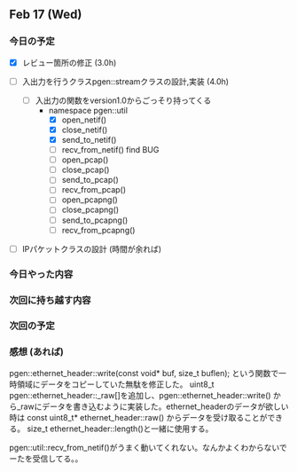 

## Feb 17 (Wed)

### 今日の予定

 - [x] レビュー箇所の修正  (3.0h)
 - [ ] 入出力を行うクラスpgen::streamクラスの設計,実装 (4.0h)
	 - [ ] 入出力の関数をversion1.0からごっそり持ってくる
	 	 - namespace pgen::util 
			 - [x] open_netif()
			 - [x] close_netif()
			 - [x] send_to_netif()
			 - [ ] recv_from_netif() find BUG
			 - [ ] open_pcap()
			 - [ ] close_pcap()
			 - [ ] send_to_pcap()
			 - [ ] recv_from_pcap() 
			 - [ ] open_pcapng()
			 - [ ] close_pcapng()
			 - [ ] send_to_pcapng()
			 - [ ] recv_from_pcapng()
 - [ ] IPパケットクラスの設計  (時間が余れば)


### 今日やった内容



### 次回に持ち越す内容
### 次回の予定

### 感想 (あれば)

pgen::ethernet_header::write(const void* buf, size_t buflen);
という関数で一時領域にデータをコピーしていた無駄を修正した。
uint8_t pgen::ethernet_header::_raw[]を追加し、pgen::ethernet_header::write()
から_rawにデータを書き込むように実装した。ethernet_headerのデータが欲しい時は
const uint8_t* ethernet_header::raw() からデータを受け取ることができる。
size_t ethernet_header::length()と一緒に使用する。

pgen::util::recv_from_netif()がうまく動いてくれない。なんかよくわからないでーたを受信してる。。

